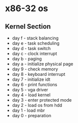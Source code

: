 # x86-32 os
## Kernel Section
- day f - stack balancing
- day e - task scheduling
- day d - task switch
- day c - clock interrupt
- day b - paging
- day a - initialize physical page
- day 9 - check memory
- day 8 - keyboard interrupt
- day 7 - initialize idt
- day 6 - print functions
- day 5 - vga driver
- day 4 - load kernel
- day 3 - enter protected mode
- day 2 - load os from hdd
- day 1 - load mbr
- day 0 - preparation
